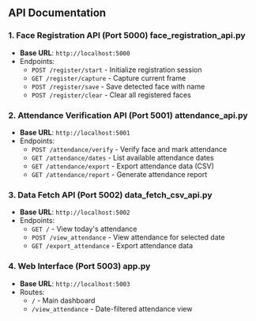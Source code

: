 ## API Documentation

### 1. Face Registration API (Port 5000) face_registration_api.py
- **Base URL**: `http://localhost:5000`
- Endpoints:
  - `POST /register/start` - Initialize registration session
  - `GET /register/capture` - Capture current frame
  - `POST /register/save` - Save detected face with name
  - `POST /register/clear` - Clear all registered faces

### 2. Attendance Verification API (Port 5001) attendance_api.py

- **Base URL**: `http://localhost:5001`
- Endpoints:
  - `POST /attendance/verify` - Verify face and mark attendance
  - `GET /attendance/dates` - List available attendance dates
  - `GET /attendance/export` - Export attendance data (CSV)
  - `GET /attendance/report` - Generate attendance report

### 3. Data Fetch API (Port 5002)  data_fetch_csv_api.py
- **Base URL**: `http://localhost:5002`
- Endpoints:
  - `GET /` - View today's attendance
  - `POST /view_attendance` - View attendance for selected date
  - `GET /export_attendance` - Export attendance data

### 4. Web Interface (Port 5003) app.py
- **Base URL**: `http://localhost:5003`
- Routes:
  - `/` - Main dashboard
  - `/view_attendance` - Date-filtered attendance view